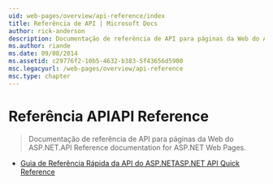 ```yaml
---
uid: web-pages/overview/api-reference/index
title: Referência de API | Microsoft Docs
author: rick-anderson
description: Documentação de referência de API para páginas da Web do ASP.NET.
ms.author: riande
ms.date: 09/08/2014
ms.assetid: c29776f2-10b5-4632-b383-5f43656d5900
msc.legacyurl: /web-pages/overview/api-reference
msc.type: chapter
---
```

<a name="api-reference"></a><span data-ttu-id="53df0-103">Referência API</span><span class="sxs-lookup"><span data-stu-id="53df0-103">API Reference</span></span>
====================
> <span data-ttu-id="53df0-104">Documentação de referência de API para páginas da Web do ASP.NET.</span><span class="sxs-lookup"><span data-stu-id="53df0-104">API Reference documentation for ASP.NET Web Pages.</span></span>


- [<span data-ttu-id="53df0-105">Guia de Referência Rápida da API do ASP.NET</span><span class="sxs-lookup"><span data-stu-id="53df0-105">ASP.NET API Quick Reference</span></span>](asp-net-web-pages-api-reference.md)
